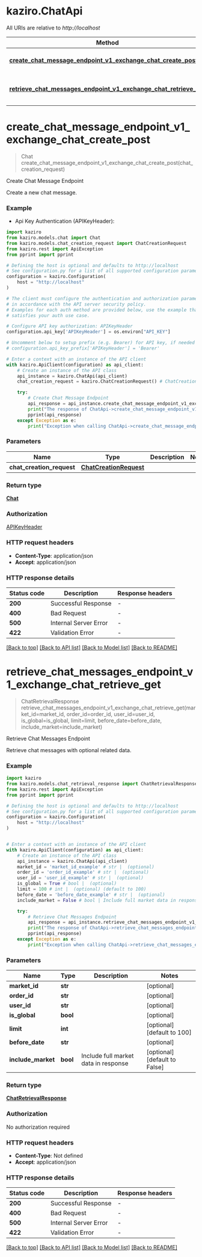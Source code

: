 # kaziro.ChatApi

All URIs are relative to _http://localhost_

| Method                                                                                                                                        | HTTP request                       | Description                     |
| --------------------------------------------------------------------------------------------------------------------------------------------- | ---------------------------------- | ------------------------------- |
| [**create_chat_message_endpoint_v1_exchange_chat_create_post**](ChatApi.md#create_chat_message_endpoint_v1_exchange_chat_create_post)         | **POST** /v1/exchange/chat/create  | Create Chat Message Endpoint    |
| [**retrieve_chat_messages_endpoint_v1_exchange_chat_retrieve_get**](ChatApi.md#retrieve_chat_messages_endpoint_v1_exchange_chat_retrieve_get) | **GET** /v1/exchange/chat/retrieve | Retrieve Chat Messages Endpoint |

# **create_chat_message_endpoint_v1_exchange_chat_create_post**

> Chat create_chat_message_endpoint_v1_exchange_chat_create_post(chat_creation_request)

Create Chat Message Endpoint

Create a new chat message.

### Example

-   Api Key Authentication (APIKeyHeader):

```python
import kaziro
from kaziro.models.chat import Chat
from kaziro.models.chat_creation_request import ChatCreationRequest
from kaziro.rest import ApiException
from pprint import pprint

# Defining the host is optional and defaults to http://localhost
# See configuration.py for a list of all supported configuration parameters.
configuration = kaziro.Configuration(
    host = "http://localhost"
)

# The client must configure the authentication and authorization parameters
# in accordance with the API server security policy.
# Examples for each auth method are provided below, use the example that
# satisfies your auth use case.

# Configure API key authorization: APIKeyHeader
configuration.api_key['APIKeyHeader'] = os.environ["API_KEY"]

# Uncomment below to setup prefix (e.g. Bearer) for API key, if needed
# configuration.api_key_prefix['APIKeyHeader'] = 'Bearer'

# Enter a context with an instance of the API client
with kaziro.ApiClient(configuration) as api_client:
    # Create an instance of the API class
    api_instance = kaziro.ChatApi(api_client)
    chat_creation_request = kaziro.ChatCreationRequest() # ChatCreationRequest |

    try:
        # Create Chat Message Endpoint
        api_response = api_instance.create_chat_message_endpoint_v1_exchange_chat_create_post(chat_creation_request)
        print("The response of ChatApi->create_chat_message_endpoint_v1_exchange_chat_create_post:\n")
        pprint(api_response)
    except Exception as e:
        print("Exception when calling ChatApi->create_chat_message_endpoint_v1_exchange_chat_create_post: %s\n" % e)
```

### Parameters

| Name                      | Type                                              | Description | Notes |
| ------------------------- | ------------------------------------------------- | ----------- | ----- |
| **chat_creation_request** | [**ChatCreationRequest**](ChatCreationRequest.md) |             |

### Return type

[**Chat**](Chat.md)

### Authorization

[APIKeyHeader](../README.md#APIKeyHeader)

### HTTP request headers

-   **Content-Type**: application/json
-   **Accept**: application/json

### HTTP response details

| Status code | Description           | Response headers |
| ----------- | --------------------- | ---------------- |
| **200**     | Successful Response   | -                |
| **400**     | Bad Request           | -                |
| **500**     | Internal Server Error | -                |
| **422**     | Validation Error      | -                |

[[Back to top]](#) [[Back to API list]](../README.md#documentation-for-api-endpoints) [[Back to Model list]](../README.md#documentation-for-models) [[Back to README]](../README.md)

# **retrieve_chat_messages_endpoint_v1_exchange_chat_retrieve_get**

> ChatRetrievalResponse retrieve_chat_messages_endpoint_v1_exchange_chat_retrieve_get(market_id=market_id, order_id=order_id, user_id=user_id, is_global=is_global, limit=limit, before_date=before_date, include_market=include_market)

Retrieve Chat Messages Endpoint

Retrieve chat messages with optional related data.

### Example

```python
import kaziro
from kaziro.models.chat_retrieval_response import ChatRetrievalResponse
from kaziro.rest import ApiException
from pprint import pprint

# Defining the host is optional and defaults to http://localhost
# See configuration.py for a list of all supported configuration parameters.
configuration = kaziro.Configuration(
    host = "http://localhost"
)


# Enter a context with an instance of the API client
with kaziro.ApiClient(configuration) as api_client:
    # Create an instance of the API class
    api_instance = kaziro.ChatApi(api_client)
    market_id = 'market_id_example' # str |  (optional)
    order_id = 'order_id_example' # str |  (optional)
    user_id = 'user_id_example' # str |  (optional)
    is_global = True # bool |  (optional)
    limit = 100 # int |  (optional) (default to 100)
    before_date = 'before_date_example' # str |  (optional)
    include_market = False # bool | Include full market data in response (optional) (default to False)

    try:
        # Retrieve Chat Messages Endpoint
        api_response = api_instance.retrieve_chat_messages_endpoint_v1_exchange_chat_retrieve_get(market_id=market_id, order_id=order_id, user_id=user_id, is_global=is_global, limit=limit, before_date=before_date, include_market=include_market)
        print("The response of ChatApi->retrieve_chat_messages_endpoint_v1_exchange_chat_retrieve_get:\n")
        pprint(api_response)
    except Exception as e:
        print("Exception when calling ChatApi->retrieve_chat_messages_endpoint_v1_exchange_chat_retrieve_get: %s\n" % e)
```

### Parameters

| Name               | Type     | Description                          | Notes                         |
| ------------------ | -------- | ------------------------------------ | ----------------------------- |
| **market_id**      | **str**  |                                      | [optional]                    |
| **order_id**       | **str**  |                                      | [optional]                    |
| **user_id**        | **str**  |                                      | [optional]                    |
| **is_global**      | **bool** |                                      | [optional]                    |
| **limit**          | **int**  |                                      | [optional] [default to 100]   |
| **before_date**    | **str**  |                                      | [optional]                    |
| **include_market** | **bool** | Include full market data in response | [optional] [default to False] |

### Return type

[**ChatRetrievalResponse**](ChatRetrievalResponse.md)

### Authorization

No authorization required

### HTTP request headers

-   **Content-Type**: Not defined
-   **Accept**: application/json

### HTTP response details

| Status code | Description           | Response headers |
| ----------- | --------------------- | ---------------- |
| **200**     | Successful Response   | -                |
| **400**     | Bad Request           | -                |
| **500**     | Internal Server Error | -                |
| **422**     | Validation Error      | -                |

[[Back to top]](#) [[Back to API list]](../README.md#documentation-for-api-endpoints) [[Back to Model list]](../README.md#documentation-for-models) [[Back to README]](../README.md)
